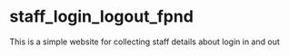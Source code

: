# staff_login_logout_fpnd
This is a simple website for collecting staff details about login in and out
